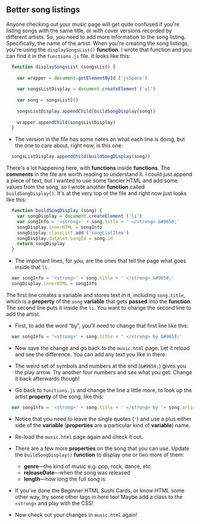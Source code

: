 ## Better song listings

Anyone checking out your music page will get quite confused if you're listing songs with the same title, or with cover versions recorded by different artists. So, you need to add more information to the song listing. Specifically, the name of the artist. When you're creating the song listings, you're using the `displaySongsList()` **function**. I wrote that function and you can find it in the `functions.js` file. It looks like this:

```javascript
  function displaySongsList (songsList) {
    
    var wrapper = document.getElementById ('jsSpace')
    
    var songsListDisplay = document.createElement ('ul')
    
    var song = songsList[0]
    
    songsListDisplay.appendChild(buildSongDisplay(song))
    
    wrapper.appendChild(songsListDisplay)
  }
```
  
+ The version in the file has some notes on what each line is doing, but the one to care about, right now, is this one:
  
```javascript
  songsListDisplay.appendChild(buildSongDisplay(song))
```
  
There's a lot happening here, with **functions** inside **functions**. The **comments** in the file are worth reading to understand it. I could just append a piece of text, but I wanted to use some fancier HTML and add some values from the song, so I wrote another **function** called `buildSongDisplay()`. It's at the very top of the file and right now just looks like this:

```javascript
  function buildSongDisplay (song) {
    var songDisplay = document.createElement ('li')
    var songInfo = '<strong>' + song.title + ' </strong> &#9658;'
    songDisplay.innerHTML = songInfo
    songDisplay.classList.add ('songListItem')
    songDisplay.dataset.songId = song.id
    return songDisplay
  }
```

+ The important lines, for you, are the ones that tell the page what goes inside that `li`. 

```javascript
  var songInfo = '<strong>' + song.title + ' </strong> &#9658;'
  songDisplay.innerHTML = songInfo
```

The first line creates a variable and stores text in it, including `song.title`, which is a **property** of the `song` **variable** that gets **passed** into the **function**. The second line puts it inside the `li`. You want to change the second line to add the artist. 

+ First, to add the word “by”, you'll need to change that first line like this:

```javascript
  var songInfo = '<strong>' + song.title + ' </strong> by &#9658;'
```

+ Now save the change and go back to the `music.html` page. Let it reload and see the difference. You can add any text you like in there. 

+ The weird set of symbols and numbers at the end (`&#9658;`) gives you the play arrow. Try another four numbers and see what you get. Change it back afterwards though! 

+ Go back to `functions.js` and change the line a little more, to look up the artist **property** of the song, like this:

```javascript
  var songInfo = '<strong>' + song.title + ' </strong> by '+ song.artist +'&#9658;'
```

+ Notice that you need to leave the single quotes (`'`) and use a plus either side of the **variable** (**properties** are a particular kind of **variable**) name.
  
+ Re-load the `music.html` page again and check it out.

+ There are a few more **properties** on the song that you can use. Update the `buildSongDisplay()` **function** to display one or two more of them:
  * **genre**—the kind of music e.g. pop, rock, dance, etc.
  * **releaseDate**—when the song was released
  * **length**—how long the full song is
  
+ If you've done the Beginner HTML Sushi Cards, or know HTML some other way, try some other tags in here too! Maybe add a class to the `<strong>` and play with the CSS!

+ Now check out your changes in `music.html` again!
